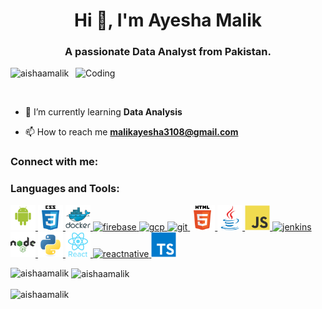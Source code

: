 <h1 align="center">Hi 👋, I'm Ayesha Malik</h1>
<h3 align="center">A passionate Data Analyst from Pakistan.</h3>

<img align="right" alt="Coding" width="400" src="https://www.google.com/imgres?q=Animated%20Coding%20GIF%20girl&imgurl=https%3A%2F%2Fcdn.dribbble.com%2Fuserupload%2F8046474%2Ffile%2Foriginal-1de7a34e8dfb6d1b9723e77458786c81.gif&imgrefurl=https%3A%2F%2Fdribbble.com%2Fshots%2F21824398-Lottie-Animation-Woman-working-on-laptop&docid=I4HCt12WWLHlEM&tbnid=KJK1nWKn-gwEpM&vet=12ahUKEwin2fvV-oqIAxXnB9sEHSgsD1UQM3oECBcQAA..i&w=2500&h=1400&hcb=2&ved=2ahUKEwin2fvV-oqIAxXnB9sEHSgsD1UQM3oECBcQAA">

<p align="left"> <img src="https://komarev.com/ghpvc/?username=aishaamalik&label=Profile%20views&color=0e75b6&style=flat" alt="aishaamalik" /> </p>

<p align="left"> <a href="https://twitter.com/" target="blank"><img src="https://img.shields.io/twitter/follow/?logo=twitter&style=for-the-badge" alt="" /></a> </p>

- 🌱 I’m currently learning **Data Analysis**

- 📫 How to reach me **malikayesha3108@gmail.com**

<h3 align="left">Connect with me:</h3>
<p align="left">
</p>

<h3 align="left">Languages and Tools:</h3>
<p align="left"> <a href="https://developer.android.com" target="_blank" rel="noreferrer"> <img src="https://raw.githubusercontent.com/devicons/devicon/master/icons/android/android-original-wordmark.svg" alt="android" width="40" height="40"/> </a> <a href="https://www.w3schools.com/css/" target="_blank" rel="noreferrer"> <img src="https://raw.githubusercontent.com/devicons/devicon/master/icons/css3/css3-original-wordmark.svg" alt="css3" width="40" height="40"/> </a> <a href="https://www.docker.com/" target="_blank" rel="noreferrer"> <img src="https://raw.githubusercontent.com/devicons/devicon/master/icons/docker/docker-original-wordmark.svg" alt="docker" width="40" height="40"/> </a> <a href="https://firebase.google.com/" target="_blank" rel="noreferrer"> <img src="https://www.vectorlogo.zone/logos/firebase/firebase-icon.svg" alt="firebase" width="40" height="40"/> </a> <a href="https://cloud.google.com" target="_blank" rel="noreferrer"> <img src="https://www.vectorlogo.zone/logos/google_cloud/google_cloud-icon.svg" alt="gcp" width="40" height="40"/> </a> <a href="https://git-scm.com/" target="_blank" rel="noreferrer"> <img src="https://www.vectorlogo.zone/logos/git-scm/git-scm-icon.svg" alt="git" width="40" height="40"/> </a> <a href="https://www.w3.org/html/" target="_blank" rel="noreferrer"> <img src="https://raw.githubusercontent.com/devicons/devicon/master/icons/html5/html5-original-wordmark.svg" alt="html5" width="40" height="40"/> </a> <a href="https://www.java.com" target="_blank" rel="noreferrer"> <img src="https://raw.githubusercontent.com/devicons/devicon/master/icons/java/java-original.svg" alt="java" width="40" height="40"/> </a> <a href="https://developer.mozilla.org/en-US/docs/Web/JavaScript" target="_blank" rel="noreferrer"> <img src="https://raw.githubusercontent.com/devicons/devicon/master/icons/javascript/javascript-original.svg" alt="javascript" width="40" height="40"/> </a> <a href="https://www.jenkins.io" target="_blank" rel="noreferrer"> <img src="https://www.vectorlogo.zone/logos/jenkins/jenkins-icon.svg" alt="jenkins" width="40" height="40"/> </a> <a href="https://nodejs.org" target="_blank" rel="noreferrer"> <img src="https://raw.githubusercontent.com/devicons/devicon/master/icons/nodejs/nodejs-original-wordmark.svg" alt="nodejs" width="40" height="40"/> </a> <a href="https://www.python.org" target="_blank" rel="noreferrer"> <img src="https://raw.githubusercontent.com/devicons/devicon/master/icons/python/python-original.svg" alt="python" width="40" height="40"/> </a> <a href="https://reactjs.org/" target="_blank" rel="noreferrer"> <img src="https://raw.githubusercontent.com/devicons/devicon/master/icons/react/react-original-wordmark.svg" alt="react" width="40" height="40"/> </a> <a href="https://reactnative.dev/" target="_blank" rel="noreferrer"> <img src="https://reactnative.dev/img/header_logo.svg" alt="reactnative" width="40" height="40"/> </a> <a href="https://www.typescriptlang.org/" target="_blank" rel="noreferrer"> <img src="https://raw.githubusercontent.com/devicons/devicon/master/icons/typescript/typescript-original.svg" alt="typescript" width="40" height="40"/> </a> </p>

<p><img align="left" src="https://github-readme-stats.vercel.app/api/top-langs?username=aishaamalik&show_icons=true&locale=en&layout=compact" alt="aishaamalik" /></p>

<p>&nbsp;<img align="center" src="https://github-readme-stats.vercel.app/api?username=aishaamalik&show_icons=true&locale=en" alt="aishaamalik" /></p>

<p><img align="center" src="https://github-readme-streak-stats.herokuapp.com/?user=aishaamalik&" alt="aishaamalik" /></p>
